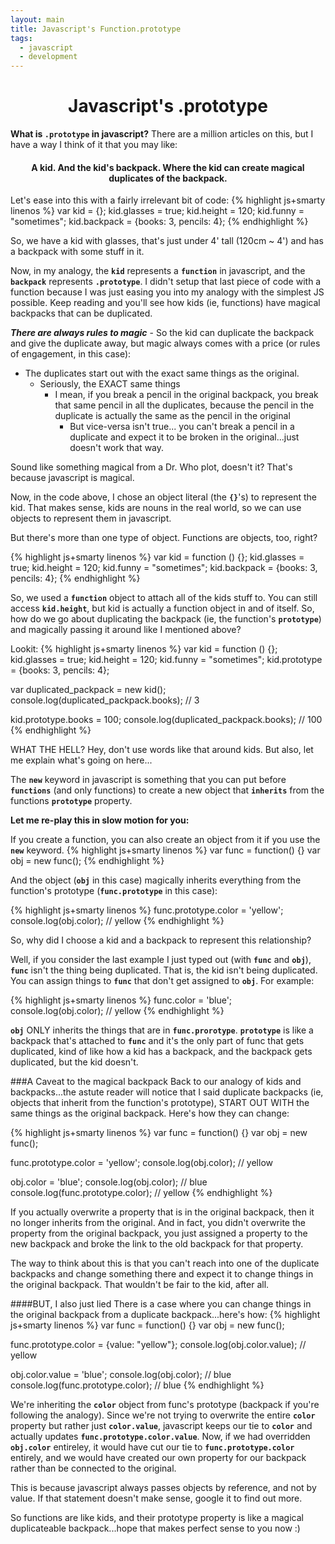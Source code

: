 ```yaml
---
layout: main
title: Javascript's Function.prototype
tags:
  - javascript
  - development
---
```

# <center>Javascript's .prototype</center>
__What is `.prototype` in javascript?__ There are a million articles on this, but I have a way I think of it that you may like:
#### <center>A kid.  And the kid's backpack.  Where the kid can create magical duplicates of the backpack.</center>
Let's ease into this with a fairly irrelevant bit of code:
{% highlight js+smarty linenos %}
var kid = {};
kid.glasses = true;
kid.height = 120;
kid.funny = "sometimes";
kid.backpack = {books: 3, pencils: 4};
{% endhighlight %}

So, we have a kid with glasses, that's just under 4' tall (120cm ~ 4') and has a backpack with some stuff in it.

Now, in my analogy, the **`kid`** represents a **`function`** in javascript, and the **`backpack`** represents **`.prototype`**. I didn't setup that last piece of code with a function because I was just easing you into my analogy with the simplest JS possible.  Keep reading and you'll see how kids (ie, functions) have magical backpacks that can be duplicated.

***There are always rules to magic*** - So the kid can duplicate the backpack and give the duplicate away, but magic always comes with a price (or rules of engagement, in this case):

* The duplicates start out with the exact same things as the original.
  * Seriously, the EXACT same things
    * I mean, if you break a pencil in the original backpack, you break that same pencil in all the duplicates, because the pencil in the duplicate is actually the same as the pencil in the original
      * But vice-versa isn't true... you can't break a pencil in a duplicate and expect it to be broken in the original...just doesn't work that way.

Sound like something magical from a Dr. Who plot, doesn't it?  That's because javascript is magical.

Now, in the code above, I chose an object literal (the **`{}`**'s) to represent the kid.  That makes sense, kids are nouns in the real world, so we can use objects to represent them in javascript.

But there's more than one type of object.  Functions are objects, too, right?

{% highlight js+smarty linenos %}
var kid = function () {};
kid.glasses = true;
kid.height = 120;
kid.funny = "sometimes";
kid.backpack = {books: 3, pencils: 4};
{% endhighlight %}

So, we used a **`function`** object to attach all of the kids stuff to.  You can still access **`kid.height`**, but kid is actually a function object in and of itself.  So, how do we go about duplicating the backpack (ie, the function's **`prototype`**) and magically passing it around like I mentioned above?

Lookit:
{% highlight js+smarty linenos %}
var kid = function () {};
kid.glasses = true;
kid.height = 120;
kid.funny = "sometimes";
kid.prototype = {books: 3, pencils: 4};

var duplicated_packpack = new kid();
console.log(duplicated_packpack.books); // 3

kid.prototype.books = 100;
console.log(duplicated_packpack.books); // 100
{% endhighlight %}

WHAT THE HELL?  Hey, don't use words like that around kids.  But also, let me explain what's going on here...

The **`new`** keyword in javascript is something that you can put before **`functions`** (and only functions) to create a new object that **`inherits`** from the functions **`prototype`** property.

**Let me re-play this in slow motion for you:**

If you create a function, you can also create an object from it if you use the **`new`** keyword.
{% highlight js+smarty linenos %}
var func = function() {}
var obj = new func();
{% endhighlight %}

And the object (**`obj`** in this case) magically inherits everything from the function's prototype (**`func.prototype`** in this case):

{% highlight js+smarty linenos %}
func.prototype.color = 'yellow';
console.log(obj.color); // yellow
{% endhighlight %}

So, why did I choose a kid and a backpack to represent this relationship?

Well, if you consider the last example I just typed out (with **`func`** and **`obj`**), **`func`** isn't the thing being duplicated.  That is, the kid isn't being duplicated.  You can assign things to **`func`** that don't get assigned to **`obj`**.  For example: 

{% highlight js+smarty linenos %}
func.color = 'blue';
console.log(obj.color); // yellow
{% endhighlight %}

**`obj`** ONLY inherits the things that are in **`func.prorotype`**.  **`prototype`** is like a backpack that's attached to **`func`** and it's the only part of func that gets duplicated, kind of like how a kid has a backpack, and the backpack gets duplicated, but the kid doesn't.

###A Caveat to the magical backpack
Back to our analogy of kids and backpacks...the astute reader will notice that I said duplicate backpacks (ie, objects that inherit from the function's prototype), START OUT WITH the same things as the original backpack.  Here's how they can change:

{% highlight js+smarty linenos %}
var func = function() {}
var obj = new func();

func.prototype.color = 'yellow';
console.log(obj.color); // yellow

obj.color = 'blue';
console.log(obj.color); // blue
console.log(func.prototype.color); // yellow
{% endhighlight %}

If you actually overwrite a property that is in the original backpack, then it no longer inherits from the original.  And in fact, you didn't overwrite the property from the original backpack, you just assigned a property to the new backpack and broke the link to the old backpack for that property.

The way to think about this is that you can't reach into one of the duplicate backpacks and change something there and expect it to change things in the original backpack.  That wouldn't be fair to the kid, after all.  

####BUT, I also just lied
There is a case where you can change things in the original backpack from a duplicate backpack...here's how:
{% highlight js+smarty linenos %}
var func = function() {}
var obj = new func();

func.prototype.color = {value: "yellow"};
console.log(obj.color.value); // yellow

obj.color.value = 'blue';
console.log(obj.color); // blue
console.log(func.prototype.color); // blue
{% endhighlight %}

We're inheriting the **`color`** object from func's prototype (backpack if you're following the analogy).  Since we're not trying to overwrite the entire **`color`** property but rather just **`color.value`**, javascript keeps our tie to **`color`** and actually updates **`func.prototype.color.value`**.  Now, if we had overridden **`obj.color`** entireley, it would have cut our tie to **`func.prototype.color`** entirely, and we would have created our own property for our backpack rather than be connected to the original.

This is because javascript always passes objects by reference, and not by value.  If that statement doesn't make sense, google it to find out more.

So functions are like kids, and their prototype property is like a magical duplicateable backpack...hope that makes perfect sense to you now :)


